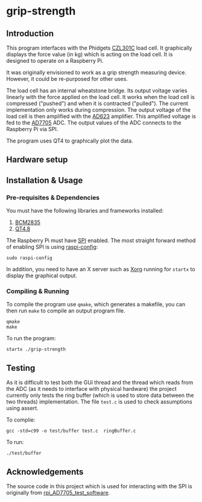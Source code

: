 # grip-strength

## Introduction

This program interfaces with the Phidgets [CZL301C](http://www.phidgets.com/products.php?product_id=3138) load cell. It graphically displays the force value (in kg) which is acting on the load cell. It is designed to operate on a Raspberry Pi.

It was originally envisioned to work as a grip strength measuring device. However, it could be re-purposed for other uses.

The load cell has an internal wheatstone bridge. Its output voltage varies linearly with the force applied on the load cell. It works when the load cell is compressed ("pushed") and when it is contracted ("pulled"). The current implementation only works during compression. The output voltage of the load cell is then amplified with the [AD623](http://docs-europe.electrocomponents.com/webdocs/10d9/0900766b810d9003.pdf) amplifier. This amplified voltage is fed to the [AD7705](http://docs-europe.electrocomponents.com/webdocs/077f/0900766b8077ff32.pdf) ADC. The output values of the ADC connects to the Raspberry Pi via SPI.

The program uses QT4 to graphically plot the data.

## Hardware setup

## Installation & Usage

### Pre-requisites & Dependencies

You must have the following libraries and frameworks installed:

1. [BCM2835](http://www.airspayce.com/mikem/bcm2835/)
2. [QT4.8](http://doc.qt.io/qt-4.8/installation.html)

The Raspberry Pi must have [SPI](https://www.raspberrypi.org/documentation/hardware/raspberrypi/spi/README.md) enabled. The most straight forward method of enabling SPI is using [raspi-config](https://www.raspberrypi.org/documentation/configuration/raspi-config.md):

```
sudo raspi-config
```

In addition, you need to have an X server such as [Xorg](https://www.x.org/wiki/) running for `startx` to display the graphical output.

### Compiling & Running

To compile the program use `qmake`, which generates a makefile, you can then run `make` to compile an output program file.

```
qmake
make
```

To run the program:

```
startx ./grip-strength
```

## Testing

As it is difficult to test both the GUi thread and the thread which reads from the ADC (as it needs to interface with physical hardware) the project currently only tests the ring buffer (which is used to store data between the two threads) implementation. The file `test.c` is used to check assumptions using assert.

To complie:

```
gcc -std=c99 -o test/buffer test.c  ringBuffer.c
```

To run:

```
./test/buffer
```


## Acknowledgements

The source code in this project which is used for interacting with the SPI is originally from [rpi_AD7705_test_software](https://github.com/berndporr/rpi_AD7705_test_software).
